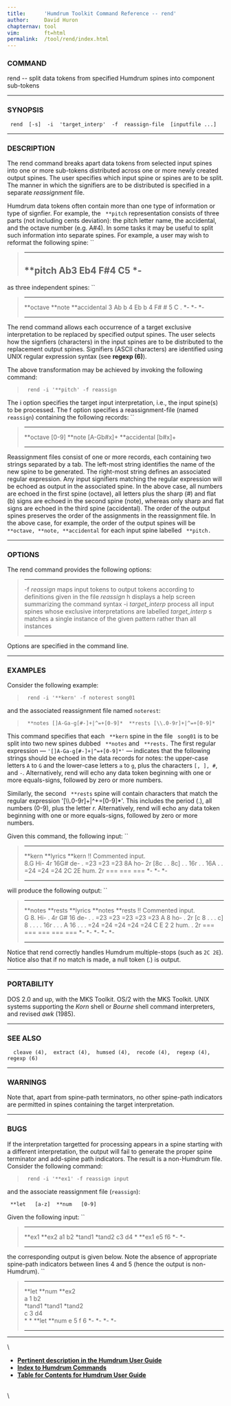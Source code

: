 ```yaml
---
title:		'Humdrum Toolkit Command Reference -- rend'
author:		David Huron
chapternav:	tool
vim:		ft=html
permalink:	/tool/rend/index.html
---
```


### COMMAND

<span class="tool">rend</span> -- split data tokens from specified Humdrum spines into
component sub-tokens

------------------------------------------------------------------------

### SYNOPSIS

` rend  [-s]  -i  'target_interp'  -f  reassign-file  [inputfile ...]`

------------------------------------------------------------------------

### DESCRIPTION

The <span class="tool">rend</span> command breaks apart data tokens from selected input spines
into one or more sub-tokens distributed across one or more newly created
output spines. The user specifies which input spine or spines are to be
split. The manner in which the signifiers are to be distributed is
specified in a separate *reassignment* file.

Humdrum data tokens often contain more than one type of information or
type of signfier. For example, the ` **pitch` representation consists of
three parts (not including cents deviation): the pitch letter name, the
accidental, and the octave number (e.g. A\#4). In some tasks it may be
useful to split such information into separate spines. For example, a
user may wish to reformat the following spine: ``

>   -----------
>   \*\*pitch
>   Ab3
>   Eb4
>   F\#4
>   C5
>   \*-
>   -----------
>
as three independent spines: ``

>   ------------ ---------- ----------------
>   \*\*octave   \*\*note   \*\*accidental
>   3            Ab         b
>   4            Eb         b
>   4            F\#        \#
>   5            C          .
>   \*-          \*-        \*-
>   ------------ ---------- ----------------
>
The <span class="tool">rend</span> command allows each occurrence of a target exclusive
interpretation to be replaced by specified output spines. The user
selects how the signfiers (characters) in the input spines are to be
distributed to the replacement output spines. Signifiers (ASCII
characters) are identified using UNIX regular expression syntax (see
**regexp (6)**).

The above transformation may be achieved by invoking the following
command:

> ` rend -i '**pitch' -f reassign`

The <span class="option">i</span> option specifies the target input interpretation, i.e., the
input spine(s) to be processed. The <span class="option">f</span> option specifies a
reassignment-file (named `reassign`) containing the following records:
``

>   ---------------- --------------
>   \*\*octave       \[0-9\]
>   \*\*note         \[A-Gb\#x\]+
>   \*\*accidental   \[b\#x\]+
>   ---------------- --------------
>
Reassignment files consist of one or more records, each containing two
strings separated by a tab. The left-most string identifies the name of
the new spine to be generated. The right-most string defines an
associated regular expression. Any input signifiers matching the regular
expression will be echoed as output in the associated spine. In the
above case, all numbers are echoed in the first spine (<span class="rep">octave</span>), all
letters plus the sharp (\#) and flat (b) signs are echoed in the second
spine (<span class="rep">note</span>), whereas only sharp and flat signs are echoed in the
third spine (<span class="rep">accidental</span>). The order of the output spines preserves
the order of the assignments in the reassignment file. In the above
case, for example, the order of the output spines will be
` **octave, **note, **accidental` for each input spine labelled
` **pitch.`

------------------------------------------------------------------------

### OPTIONS

The <span class="tool">rend</span> command provides the following options:

>   --------------------- --------------------------------------------------------------------------
>   -f *reassign*         maps input tokens to output tokens according to definitions given in the
>                         file *reassign*
>   <span class="option">h</span>                displays a help screen summarizing the command syntax
>   -i *target\_interp*   process all input spines whose exclusive interpretations are labelled
>                         *target\_interp*
>   <span class="option">s</span>                matches a single instance of the given pattern rather than all instances
>   --------------------- --------------------------------------------------------------------------
>
Options are specified in the command line.

------------------------------------------------------------------------

### EXAMPLES

Consider the following example:

> ` rend -i '**kern' -f noterest song01`

and the associated reassignment file named `noterest`:

> ` **notes []A-Ga-g[#-]+|^=+[0-9]*  **rests [\\.0-9r]+|^=+[0-9]*`

This command specifies that each ` **kern` spine in the file ` song01`
is to be split into two new spines dubbed ` **notes` and ` **rests.` The
first regular expression &mdash; `'[]A-Ga-g[#-]+|^=+[0-9]*'` &mdash; indicates
that the following strings should be echoed in the data records for
<span class="rep">notes</span>: the upper-case letters `A` to `G` and the lower-case letters
`a` to `g`, plus the characters `[, ], #`, and `-`. Alternatively,
<span class="tool">rend</span> will echo any data token beginning with one or more
equals-signs, followed by zero or more numbers.

Similarly, the second ` **rests` spine will contain characters that
match the regular expression \'\[\\\\.0-9r\]+\|\^+=\[0-9\]\*\'. This
includes the period (.), all numbers (0-9), plus the letter *r.*
Alternatively, <span class="tool">rend</span> will echo any data token beginning with one or
more equals-signs, followed by zero or more numbers.

Given this command, the following input: ``

>   --------------------- ------------ ----------
>   \*\*kern              \*\*lyrics   \*\*kern
>   !! Commented input.                
>   8.G                   Hi-          4r
>   16G\#                 de-          .
>   =23                   =23          =23
>   8A                    ho-          2r
>   \[8c                  .            .
>   8c\]                  .            .
>   16r                   .            .
>   16A                   .            .
>   =24                   =24          =24
>   2C 2E                 hum.         2r
>   ===                   ===          ===
>   \*-                   \*-          \*-
>   --------------------- ------------ ----------
>
will produce the following output: ``

>   --------------------- ----------- ------------ ----------- -----------
>   \*\*notes             \*\*rests   \*\*lyrics   \*\*notes   \*\*rests
>   !! Commented input.                                        
>   G                     8.          Hi-          .           4r
>   G\#                   16          de-          .           .
>   =23                   =23         =23          =23         =23
>   A                     8           ho-          .           2r
>   \[c                   8           .            .           .
>   c\]                   8           .            .           .
>   .                     16r         .            .           .
>   A                     16          .            .           .
>   =24                   =24         =24          =24         =24
>   C E                   2 2         hum.         .           2r
>   ===                   ===         ===          ===         ===
>   \*-                   \*-         \*-          \*-         \*-
>   --------------------- ----------- ------------ ----------- -----------
>
Notice that <span class="tool">rend</span> correctly handles Humdrum multiple-stops (such as
`2C 2E`). Notice also that if no match is made, a null token (.) is
output.

------------------------------------------------------------------------

### PORTABILITY

DOS 2.0 and up, with the MKS Toolkit. OS/2 with the MKS Toolkit. UNIX
systems supporting the *Korn* shell or *Bourne* shell command
interpreters, and revised *awk* (1985).

------------------------------------------------------------------------

### SEE ALSO

`  cleave (4),  extract (4),  humsed (4),  recode (4),  regexp (4), regexp (6)`

------------------------------------------------------------------------

### WARNINGS

Note that, apart from spine-path terminators, no other spine-path
indicators are permitted in spines containing the target interpretation.

------------------------------------------------------------------------

### BUGS

If the interpretation targetted for processing appears in a spine
starting with a different interpretation, the output will fail to
generate the proper spine terminator and add-spine path indicators. The
result is a non-Humdrum file. Consider the following command:

> ` rend -i '**ex1' -f reassign input`

and the associate reassignment file (`reassign`):

` **let   [a-z]  **num   [0-9]`

Given the following input: ``

>   --------- ---------
>   \*\*ex1   \*\*ex2
>   a1        b2
>   \*tand1   \*tand2
>   c3        d4
>   \*        \*\*ex1
>   e5        f6
>   \*-       \*-
>   --------- ---------
>
the corresponding output is given below. Note the absence of appropriate
spine-path indicators between lines 4 and 5 (hence the output is
non-Humdrum). ``

>   --------- --------- --------- ---------
>   \*\*let   \*\*num   \*\*ex2   
>   a         1         b2        
>   \*tand1   \*tand1   \*tand2   
>   c         3         d4        
>   \*        \*        \*\*let   \*\*num
>   e         5         f         6
>   \*-       \*-       \*-       \*-
>   --------- --------- --------- ---------
>
------------------------------------------------------------------------

\

-   [**Pertinent description in the Humdrum User
    Guide**](../guide26.html#The_rend_Command)
-   [**Index to Humdrum Commands**](../commands.toc.html)
-   [**Table for Contents for Humdrum User Guide**](../guide.toc.html)

\
\
